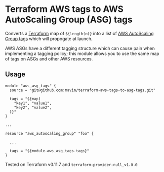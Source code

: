# Terraform AWS tags to AWS AutoScaling Group (ASG) tags
Converts a [Terraform](https://www.terraform.io) map of `${length(n)}` into a list of [AWS AutoScaling Group tags](https://www.terraform.io/docs/providers/aws/r/autoscaling_group.html) which will propogate at launch.

AWS ASGs have a different tagging structure which can cause pain when implementing a tagging policy; this module allows you to use the same map of tags on ASGs and other AWS resources.

## Usage
```HCL
module "aws_asg_tags" {
  source = "git@github.com:mavin/terraform-aws-tags-to-asg-tags.git"

  tags = "${map(
    "key1", "value1",
    "key2", "value2",
  )}"
}

...

resource "aws_autoscaling_group" "foo" {

  ...

  tags = "${module.aws_asg_tags.tags}"
}
```

Tested on Terraform v0.11.7 and `terraform-provider-null_v1.0.0`
